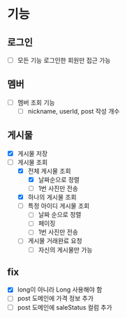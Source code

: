 # 기능
## 로그인
- [ ] 모든 기능 로그인한 회원만 접근 가능

## 멤버
- [ ] 멤버 조회 기능
  - [ ] nickname, userId, post 작성 개수

## 게시물
- [x] 게시물 저장
- [ ] 게시물 조회
  - [x] 전체 게시물 조회
    - [x] 날짜순으로 정렬
    - [ ] 1번 사진만 전송
  - [x] 하나의 게시물 조회
  - [ ] 특정 아이디 게시물 조회
    - [ ] 날짜 순으로 정렬
    - [ ] 페이징
    - [ ] 1번 사진만 전송
  - [ ] 게시물 거래완료 요청
    - [ ] 자신의 게시물만 가능

## fix
- [x] long이 아니라 Long 사용해야 함
- [ ] post 도메인에 가격 정보 추가
- [ ] post 도메인에 saleStatus 컬럼 추가